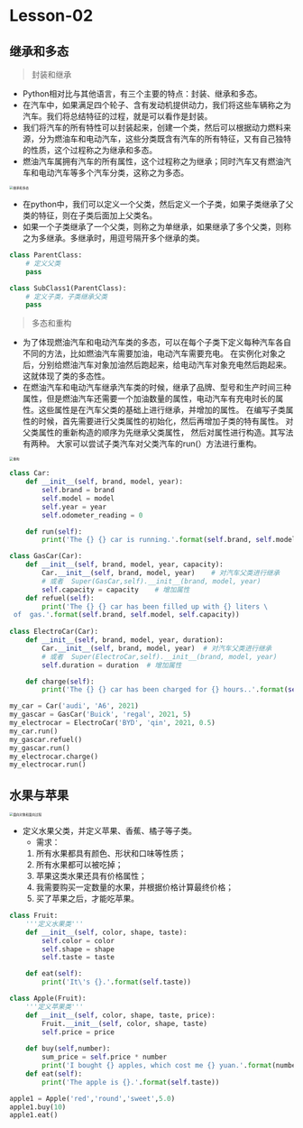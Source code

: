 # **Lesson-02**

## **继承和多态**

> 封装和继承
- Python相对比与其他语言，有三个主要的特点：封装、继承和多态。
- 在汽车中，如果满足四个轮子、含有发动机提供动力，我们将这些车辆称之为汽车。我们将总结特征的过程，就是可以看作是封装。
- 我们将汽车的所有特性可以封装起来，创建一个类，然后可以根据动力燃料来源，分为燃油车和电动汽车，这些分类既含有汽车的所有特征，又有自己独特的性质，这个过程称之为继承和多态。
- 燃油汽车属拥有汽车的所有属性，这个过程称之为继承；同时汽车又有燃油汽车和电动汽车等多个汽车分类，这称之为多态。

<img src='_media/3-2-1.png' alt='继承和多态' style='zoom:40%;'/>

- 在python中，我们可以定义一个父类，然后定义一个子类，如果子类继承了父类的特征，则在子类后面加上父类名。
- 如果一个子类继承了一个父类，则称之为单继承，如果继承了多个父类，则称之为多继承。多继承时，用逗号隔开多个继承的类。

```python
class ParentClass:
    # 定义父类
    pass

class SubClass1(ParentClass):
    # 定义子类，子类继承父类
    pass
```

> 多态和重构
- 为了体现燃油汽车和电动汽车类的多态，可以在每个子类下定义每种汽车各自不同的方法，比如燃油汽车需要加油，电动汽车需要充电。
在实例化对象之后，分别给燃油汽车对象加油然后跑起来，给电动汽车对象充电然后跑起来。这就体现了类的多态性。
- 在燃油汽车和电动汽车继承汽车类的时候，继承了品牌、型号和生产时间三种属性，但是燃油汽车还需要一个加油数量的属性，电动汽车有充电时长的属性。这些属性是在汽车父类的基础上进行继承，并增加的属性。
在编写子类属性的时候，首先需要进行父类属性的初始化，然后再增加子类的特有属性。
对父类属性的重新构造的顺序为先继承父类属性， 然后对属性进行构造。其写法有两种。
大家可以尝试子类汽车对父类汽车的run(）方法进行重构。

<img src='_media/3-2-2.png' alt='重构' style='zoom:40%;'/>

```python
class Car:
    def __init__(self, brand, model, year):
        self.brand = brand
        self.model = model
        self.year = year
        self.odometer_reading = 0

    def run(self):
        print('The {} {} car is running.'.format(self.brand, self.model))

class GasCar(Car):
    def __init__(self, brand, model, year, capacity):
        Car.__init__(self, brand, model, year)    # 对汽车父类进行继承
        # 或者  Super(GasCar,self).__init__(brand, model, year)
        self.capacity = capacity    # 增加属性
    def refuel(self):
        print('The {} {} car has been filled up with {} liters \
 of  gas.'.format(self.brand, self.model, self.capacity))
        
class ElectroCar(Car):
    def __init__(self, brand, model, year, duration):  
        Car.__init__(self, brand, model, year)  # 对汽车父类进行继承
        # 或者  Super(ElectroCar,self).__init__(brand, model, year)
        self.duration = duration  # 增加属性

    def charge(self):
        print('The {} {} car has been charged for {} hours..'.format(self.brand, self.model, self.duration))

my_car = Car('audi', 'A6', 2021)
my_gascar = GasCar('Buick', 'regal', 2021, 5)
my_electrocar = ElectroCar('BYD', 'qin', 2021, 0.5)
my_car.run()
my_gascar.refuel()
my_gascar.run()
my_electrocar.charge()
my_electrocar.run()
```

## **水果与苹果**

<img src='_media/3-2-3.png' alt='面向对象和面向过程' style='zoom:40%;'/>

- 定义水果父类，并定义苹果、香蕉、橘子等子类。
    - 需求：
    1. 所有水果都具有颜色、形状和口味等性质；
    2. 所有水果都可以被吃掉；
    3. 苹果这类水果还具有价格属性；
    4. 我需要购买一定数量的水果，并根据价格计算最终价格；
    5. 买了苹果之后，才能吃苹果。

```python
class Fruit:
    '''定义水果类'''
    def __init__(self, color, shape, taste):
        self.color = color
        self.shape = shape
        self.taste = taste

    def eat(self):
        print('It\'s {}.'.format(self.taste))

class Apple(Fruit):
    '''定义苹果类'''
    def __init__(self, color, shape, taste, price):
        Fruit.__init__(self, color, shape, taste)
        self.price = price
        
    def buy(self,number):
        sum_price = self.price * number
        print('I bought {} apples, which cost me {} yuan.'.format(number, sum_price))
    def eat(self):
        print('The apple is {}.'.format(self.taste))

apple1 = Apple('red','round','sweet',5.0)
apple1.buy(10)
apple1.eat()
```